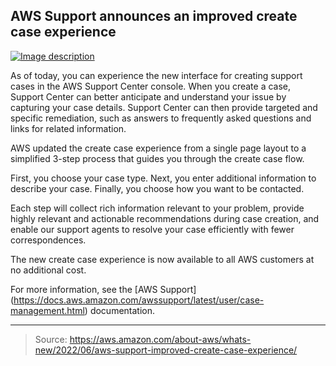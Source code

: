 ## AWS Support announces an improved create case experience

[![Image description](https://dev-to-uploads.s3.amazonaws.com/uploads/articles/r71m2wk06x3ib803b96l.png)](https://serverspace.io/ref/466650)

As of today, you can experience the new interface for creating support cases in the AWS Support Center console. When you create a case, Support Center can better anticipate and understand your issue by capturing your case details. Support Center can then provide targeted and specific remediation, such as answers to frequently asked questions and links for related information.

AWS updated the create case experience from a single page layout to a simplified 3-step process that guides you through the create case flow.

First, you choose your case type. Next, you enter additional information to describe your case. Finally, you choose how you want to be contacted.

Each step will collect rich information relevant to your problem, provide highly relevant and actionable recommendations during case creation, and enable our support agents to resolve your case efficiently with fewer correspondences.

The new create case experience is now available to all AWS customers at no additional cost. 

For more information, see the [AWS Support]
(https://docs.aws.amazon.com/awssupport/latest/user/case-management.html) documentation.

---

>Source: https://aws.amazon.com/about-aws/whats-new/2022/06/aws-support-improved-create-case-experience/
